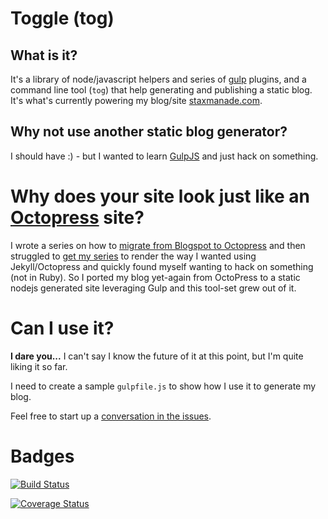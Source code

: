 # Toggle (tog)

## What is it?

It's a library of node/javascript helpers and series of [gulp](http://gulpjs.com) plugins, and a command line tool (`tog`) that help generating and publishing a static blog. It's what's currently powering my blog/site [staxmanade.com](http://staxmanade.com).

## Why not use another static blog generator?

I should have :) - but I wanted to learn [GulpJS](http://gulpjs.com) and just hack on something.

# Why does your site look just like an [Octopress](http://octopress.org) site?

I wrote a series on how to [migrate from Blogspot to Octopress](http://staxmanade.com/2014/04/migrating-blogspot-to-octopress-part-1-introduction/) and then struggled to [get my series](https://github.com/jekyll/jekyll/issues/2226) to render the way I wanted using Jekyll/Octopress and quickly found myself wanting to hack on something (not in Ruby). So I ported my blog yet-again from OctoPress to a static nodejs generated site leveraging Gulp and this tool-set grew out of it.

# Can I use it?

**I dare you...** I can't say I know the future of it at this point, but I'm quite liking it so far.

I need to create a sample `gulpfile.js` to show how I use it to generate my blog.

Feel free to start up a [conversation in the issues](https://github.com/togglejs/toggle/issues).

# Badges

[![Build Status](https://travis-ci.org/togglejs/toggle.svg?branch=master)](https://travis-ci.org/togglejs/toggle)

[![Coverage Status](https://img.shields.io/coveralls/togglejs/toggle.svg)](https://coveralls.io/r/togglejs/toggle)
